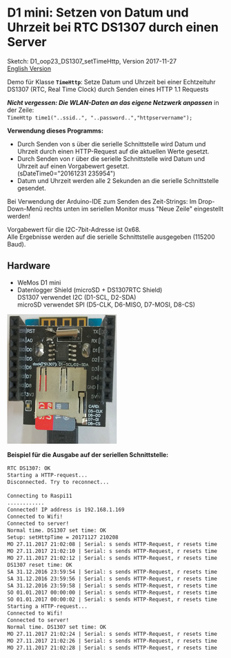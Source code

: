 # D1 mini: Setzen von Datum und Uhrzeit bei RTC DS1307 durch einen Server
Sketch: D1_oop23_DS1307_setTimeHttp, Version 2017-11-27   
[English Version](./README.md "English Version")

Demo f&uuml;r Klasse **`TimeHttp`**: Setze Datum und Uhrzeit bei einer Echtzeituhr DS1307 (RTC, Real Time Clock) durch Senden eines HTTP 1.1 Requests 

__*Nicht vergessen: Die WLAN-Daten an das eigene Netzwerk anpassen*__ in der Zeile:   
`TimeHttp time1("..ssid..", "..password..","httpservername");`  

**Verwendung dieses Programms:**
* Durch Senden von s &uuml;ber die serielle Schnittstelle wird Datum und Uhrzeit durch einen HTTP-Request auf die aktuellen Werte gesetzt.
* Durch Senden von r &uuml;ber die serielle Schnittstelle wird Datum und Uhrzeit auf einen Vorgabewert gesetzt.   
(sDateTime0="20161231 235954")
* Datum und Uhrzeit werden alle 2 Sekunden an die serielle Schnittstelle gesendet.

Bei Verwendung der Arduino-IDE zum Senden des Zeit-Strings: Im Drop-Down-Men&uuml; rechts unten im seriellen Monitor muss "Neue Zeile" eingestellt werden!   

Vorgabewert f&uuml;r die I2C-7bit-Adresse ist 0x68.   
Alle Ergebnisse werden auf die serielle Schnittstelle ausgegeben (115200 Baud).

## Hardware
* WeMos D1 mini
* Datenlogger Shield (microSD + DS1307RTC Shield)   
  DS1307  verwendet I2C (D1-SCL, D2-SDA)   
  microSD verwendet SPI (D5-CLK, D6-MISO, D7-MOSI, D8-CS)   

![Bild: D1mini microSD + DS1307 shield](./images/D1_microSD_DS1307_shield.png "D1mini microSD + DS1307 shield")

**Beispiel f&uuml;r die Ausgabe auf der seriellen Schnittstelle:**
```
RTC DS1307: OK
Starting a HTTP-request...
Disconnected. Try to reconnect...

Connecting to Raspi11
............
Connected! IP address is 192.168.1.169
Connected to Wifi!
Connected to server!
Normal time. DS1307 set time: OK
Setup: setHttpTime = 20171127 210208
MO 27.11.2017 21:02:08 | Serial: s sends HTTP-Request, r resets time
MO 27.11.2017 21:02:10 | Serial: s sends HTTP-Request, r resets time
MO 27.11.2017 21:02:12 | Serial: s sends HTTP-Request, r resets time
DS1307 reset time: OK
SA 31.12.2016 23:59:54 | Serial: s sends HTTP-Request, r resets time
SA 31.12.2016 23:59:56 | Serial: s sends HTTP-Request, r resets time
SA 31.12.2016 23:59:58 | Serial: s sends HTTP-Request, r resets time
SO 01.01.2017 00:00:00 | Serial: s sends HTTP-Request, r resets time
SO 01.01.2017 00:00:02 | Serial: s sends HTTP-Request, r resets time
Starting a HTTP-request...
Connected to Wifi!
Connected to server!
Normal time. DS1307 set time: OK
MO 27.11.2017 21:02:24 | Serial: s sends HTTP-Request, r resets time
MO 27.11.2017 21:02:26 | Serial: s sends HTTP-Request, r resets time
MO 27.11.2017 21:02:28 | Serial: s sends HTTP-Request, r resets time
```
